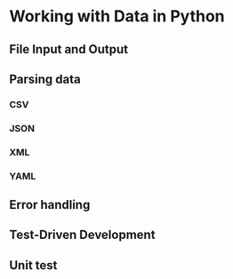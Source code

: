 # Working with Data in Python

## File Input and Output
## Parsing data
### CSV
### JSON
### XML
### YAML
## Error handling
## Test-Driven Development
## Unit test
